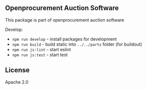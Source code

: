 ## Openprocurement Auction Software

This package is part of openprocurement auction software

Develop:

* `npm run develop` - install packages for development
* `npm run build` - build static into `../../parts` folder (for buildout)
* `npm run js:lint` - start eslint
* `npm run js:test` - start test

## License

Apache 2.0
